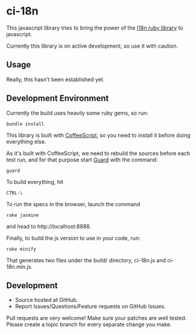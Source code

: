 ci-18n
======

This javascript library tries to bring the power of the 
[I18n ruby library](https://github.com/svenfuchs/i18n.git) 
to javascript.

Currently this library is on active development, so use it with caution.

Usage
------

Really, this hasn't been established yet.

Development Environment
------

Currently the build uses heavily some ruby gems, so run:

    bundle install

This library is built with [CoffeeScript](https://github.com/jashkenas/coffee-script),
so you need to install it before doing everything else.

As it's built with CoffeeScript, we need to rebuild the sources before each test run,
and for that purpose start [Guard](https://github.com/guard/guard) with
the command:

    guard

To build everything, hit 

    CTRL-\

To run the specs in the browser, launch the command

    rake jasmine

and head to http://localhost:8888.

Finally, to build the js version to use in your code, run:

    rake minify

That generates two files under the build/ directory, ci-18n.js and ci-18n.min.js.

Development
-----

* Source hosted at GitHub.
* Report Issues/Questions/Feature requests on GitHub Issues.

Pull requests are very welcome! Make sure your patches are well tested. Please create a topic branch for every separate change you make. 
